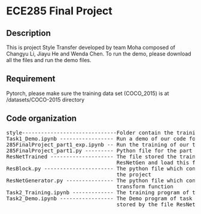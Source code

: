 # ECE285 Final Project 
## Description
This is project Style Transfer developed by team Moha composed of Changyu Li, Jiayu He and Wenda Chen. To 
run the demo, please download all the files and run the demo files. 

## Requirement
Pytorch, please make sure the training data set (COCO_2015) is at /datasets/COCO-2015 directory 

## Code organization
<pre>
style------------------------------Folder contain the training images
Task1_Demo.ipynb ----------------- Run a demo of our code for part1  
285FinalProject_part1_exp.ipynb -- Run the training of our task1 (reproduces Figure 3 and 4 of our report)  
285FinalProject_part1.py --------- Python file for the part 1 demo code  
ResNetTrained -------------------- The file stored the trained resnet parameters, create an instance of type 
                                   ResNetGen and load this file to get the trained network
ResBlock.py ---------------------- The python file which contained the design of a residual block used in 
                                   the project
ResNetGenerator.py --------------- The python file which contained the design of a ResNet, which is used as 
                                   transform function 
Task2_Training.ipynb ------------- The training program of task 2
Task2_Demo.ipynb ----------------- The Demo program of task 2. The program loads the trained learning parameters 
                                   stored by the file ResNetTrained. 
</pre>
                              
